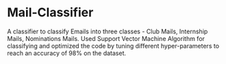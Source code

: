 # Mail-Classifier
A classifier to classify Emails into three classes - Club Mails, Internship Mails, Nominations Mails.
Used Support Vector Machine Algorithm for classifying and optimized the code by tuning different hyper-parameters to reach an
accuracy of 98% on the dataset.
